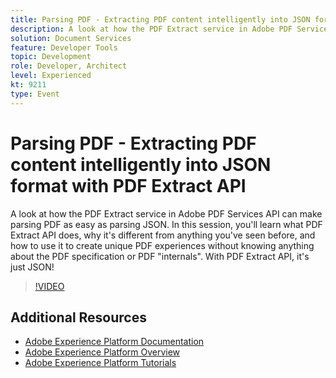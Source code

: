 ```yaml
---
title: Parsing PDF - Extracting PDF content intelligently into JSON format with PDF Extract API
description: A look at how the PDF Extract service in Adobe PDF Services API can make parsing PDF as easy as parsing JSON. In this session, you'll learn what PDF Extract API does, why it's different from anything you've seen before, and how to use it to create unique PDF experiences without knowing anything about the PDF specification or PDF "internals". With PDF Extract API, it's just JSON!
solution: Document Services
feature: Developer Tools
topic: Development
role: Developer, Architect
level: Experienced
kt: 9211
type: Event
---
```

# Parsing PDF - Extracting PDF content intelligently into JSON format with PDF Extract API

A look at how the PDF Extract service in Adobe PDF Services API can make parsing PDF as easy as parsing JSON. In this session, you'll learn what PDF Extract API does, why it's different from anything you've seen before, and how to use it to create unique PDF experiences without knowing anything about the PDF specification or PDF "internals". With PDF Extract API, it's just JSON!

>[!VIDEO](https://video.tv.adobe.com/v/338096/?quality=12&learn=on&hidetitle=true)

## Additional Resources

- [Adobe Experience Platform Documentation](https://experienceleague.adobe.com/docs/experience-platform.html)
- [Adobe Experience Platform Overview](https://experienceleague.adobe.com/docs/experience-platform/landing/home.html)
- [Adobe Experience Platform Tutorials](https://experienceleague.adobe.com/docs/platform-learn/tutorials/overview.html?lang=en)
